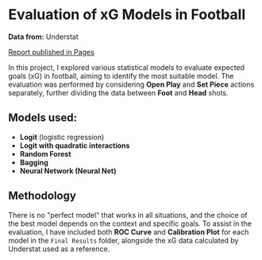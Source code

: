 # Evaluation of xG Models in Football
**Data from:** Understat

[Report published in Pages](https://mat126.github.io/Evaluation-of-xG-Models-in-Football/)

In this project, I explored various statistical models to evaluate expected goals (xG) in football, aiming to identify the most suitable model. The evaluation was performed by considering **Open Play** and **Set Piece** actions separately, further dividing the data between **Foot** and **Head** shots.

## Models used:
- **Logit** (logistic regression)
- **Logit with quadratic interactions**
- **Random Forest**
- **Bagging**
- **Neural Network (Neural Net)**

## Methodology
There is no "perfect model" that works in all situations, and the choice of the best model depends on the context and specific goals. To assist in the evaluation, I have included both **ROC Curve** and **Calibration Plot** for each model in the `Final Results` folder, alongside the xG data calculated by Understat used as a reference.
